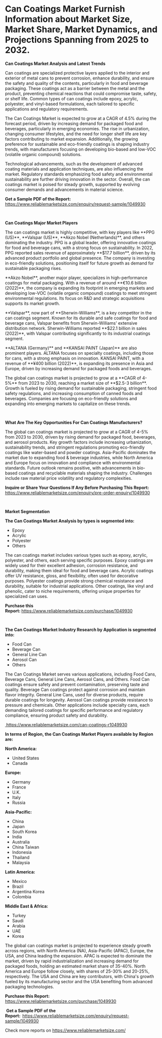 <p><h1>Can Coatings Market Furnish Information about Market Size, Market Share, Market Dynamics, and Projections Spanning from 2025 to 2032.</h1></p><p><strong>Can Coatings Market Analysis and Latest Trends</strong></p>
<p><p>Can coatings are specialized protective layers applied to the interior and exterior of metal cans to prevent corrosion, enhance durability, and ensure the safety and quality of the contents, particularly in food and beverage packaging. These coatings act as a barrier between the metal and the product, preventing chemical reactions that could compromise taste, safety, or shelf life. Common types of can coatings include epoxy, acrylic, polyester, and vinyl-based formulations, each tailored to specific applications and regulatory requirements.</p><p>The Can Coatings Market is expected to grow at a CAGR of 4.5% during the forecast period, driven by increasing demand for packaged food and beverages, particularly in emerging economies. The rise in urbanization, changing consumer lifestyles, and the need for longer shelf life are key factors contributing to market expansion. Additionally, the growing preference for sustainable and eco-friendly coatings is shaping industry trends, with manufacturers focusing on developing bio-based and low-VOC (volatile organic compound) solutions.</p><p>Technological advancements, such as the development of advanced coating materials and application techniques, are also influencing the market. Regulatory standards emphasizing food safety and environmental sustainability are further driving innovation in the sector. Overall, the can coatings market is poised for steady growth, supported by evolving consumer demands and advancements in material science.</p></p>
<p><strong>Get a Sample PDF of the Report:&nbsp;</strong> <a href="https://www.reliablemarketsize.com/enquiry/request-sample/1049930?utm_campaign=1998&utm_medium=2&utm_source=Github&utm_content=ia&utm_term=24012025&utm_id=can-coatings">https://www.reliablemarketsize.com/enquiry/request-sample/1049930</a></p>
<p>&nbsp;</p>
<p><strong>Can Coatings Major Market Players</strong></p>
<p><p>The can coatings market is highly competitive, with key players like **PPG (US)**, **Valspar (US)**, **Akzo Nobel (Netherlands)**, and others dominating the industry. PPG is a global leader, offering innovative coatings for food and beverage cans, with a strong focus on sustainability. In 2022, PPG reported sales revenue of approximately **$17.7 billion**, driven by its advanced product portfolio and global presence. The company is investing in eco-friendly solutions, positioning itself for future growth as demand for sustainable packaging rises.</p><p>**Akzo Nobel**, another major player, specializes in high-performance coatings for metal packaging. With a revenue of around **€10.6 billion (2022)**, the company is expanding its footprint in emerging markets and developing low-VOC (volatile organic compound) coatings to meet stringent environmental regulations. Its focus on R&D and strategic acquisitions supports its market growth.</p><p>**Valspar**, now part of **Sherwin-Williams**, is a key competitor in the can coatings segment. Known for its durable and safe coatings for food and beverage cans, Valspar benefits from Sherwin-Williams' extensive distribution network. Sherwin-Williams reported **$22.1 billion in sales (2022)**, with Valspar contributing significantly to its industrial coatings segment.</p><p>**ALTANA (Germany)** and **KANSAI PAINT (Japan)** are also prominent players. ALTANA focuses on specialty coatings, including those for cans, with a strong emphasis on innovation. KANSAI PAINT, with a revenue of **¥400 billion (2022)**, is expanding its presence in Asia and Europe, driven by increasing demand for packaged foods and beverages.</p><p>The global can coatings market is projected to grow at a **CAGR of 4-5%** from 2023 to 2030, reaching a market size of **$2.5-3 billion**. Growth is fueled by rising demand for sustainable packaging, stringent food safety regulations, and increasing consumption of canned foods and beverages. Companies are focusing on eco-friendly solutions and expanding into emerging markets to capitalize on these trends.</p></p>
<p>&nbsp;</p>
<p><strong>What Are The Key Opportunities For Can Coatings Manufacturers?</strong></p>
<p><p>The global can coatings market is projected to grow at a CAGR of 4-5% from 2023 to 2030, driven by rising demand for packaged food, beverages, and aerosol products. Key growth factors include increasing urbanization, sustainability trends, and stringent regulations promoting eco-friendly coatings like water-based and powder coatings. Asia-Pacific dominates the market due to expanding food & beverage industries, while North America and Europe focus on innovation and compliance with environmental standards. Future outlook remains positive, with advancements in bio-based coatings and recyclable materials shaping the industry. Challenges include raw material price volatility and regulatory complexities.</p></p>
<p><strong>Inquire or Share Your Questions If Any Before Purchasing This Report:</strong> <a href="https://www.reliablemarketsize.com/enquiry/pre-order-enquiry/1049930?utm_campaign=1998&utm_medium=2&utm_source=Github&utm_content=ia&utm_term=24012025&utm_id=can-coatings">https://www.reliablemarketsize.com/enquiry/pre-order-enquiry/1049930</a></p>
<p>&nbsp;</p>
<p><strong>Market Segmentation</strong></p>
<p><strong>The Can Coatings Market Analysis by types is segmented into:</strong></p>
<p><ul><li>Epoxy</li><li>Acrylic</li><li>Polyester</li><li>Others</li></ul></p>
<p><p>The can coatings market includes various types such as epoxy, acrylic, polyester, and others, each serving specific purposes. Epoxy coatings are widely used for their excellent adhesion, corrosion resistance, and durability, making them ideal for food and beverage cans. Acrylic coatings offer UV resistance, gloss, and flexibility, often used for decorative purposes. Polyester coatings provide strong chemical resistance and durability, suitable for industrial applications. Other coatings, like vinyl and phenolic, cater to niche requirements, offering unique properties for specialized can uses.</p></p>
<p><strong>Purchase this Report:&nbsp;</strong><a href="https://www.reliablemarketsize.com/purchase/1049930?utm_campaign=1998&utm_medium=2&utm_source=Github&utm_content=ia&utm_term=24012025&utm_id=can-coatings">https://www.reliablemarketsize.com/purchase/1049930</a></p>
<p>&nbsp;</p>
<p><strong>The Can Coatings Market Industry Research by Application is segmented into:</strong></p>
<p><ul><li>Food Can</li><li>Beverage Can</li><li>General Line Can</li><li>Aerosol Can</li><li>Others</li></ul></p>
<p><p>The Can Coatings Market serves various applications, including Food Cans, Beverage Cans, General Line Cans, Aerosol Cans, and Others. Food Can coatings ensure safety and prevent contamination, preserving taste and quality. Beverage Can coatings protect against corrosion and maintain flavor integrity. General Line Cans, used for diverse products, require durable coatings for longevity. Aerosol Can coatings provide resistance to pressure and chemicals. Other applications include specialty cans, each demanding tailored coatings for specific performance and regulatory compliance, ensuring product safety and durability.</p></p>
<p><a href="https://www.reliablemarketsize.com/can-coatings-r1049930?utm_campaign=1998&utm_medium=2&utm_source=Github&utm_content=ia&utm_term=24012025&utm_id=can-coatings">&nbsp;https://www.reliablemarketsize.com/can-coatings-r1049930</a></p>
<p><strong>In terms of Region, the Can Coatings Market Players available by Region are:</strong></p>
<p>
    <p> <strong> North America: </strong>
        <ul>
            <li>United States</li>
            <li>Canada</li>
        </ul>
        </p> 
    <p> <strong> Europe: </strong>
        <ul>
            <li>Germany</li>
            <li>France</li>
            <li>U.K.</li>
            <li>Italy</li>
            <li>Russia</li>
        </ul>
        </p> 
    <p> <strong> Asia-Pacific: </strong>
        <ul>
            <li>China</li>
            <li>Japan</li>
            <li>South Korea</li>
            <li>India</li>
            <li>Australia</li>
            <li>China Taiwan</li>
            <li>Indonesia</li>
            <li>Thailand</li>
            <li>Malaysia</li>
        </ul>
        </p> 
    <p> <strong> Latin America: </strong>
        <ul>
            <li>Mexico</li>
            <li>Brazil</li>
            <li>Argentina Korea</li>
            <li>Colombia</li>
        </ul>
        </p> 
    <p> <strong> Middle East & Africa: </strong>
        <ul>
            <li>Turkey</li>
            <li>Saudi</li>
            <li>Arabia</li>
            <li>UAE</li>
            <li>Korea</li>
        </ul>
    </p>
    </p>
<p><p>The global can coatings market is projected to experience steady growth across regions, with North America (NA), Asia-Pacific (APAC), Europe, the USA, and China leading the expansion. APAC is expected to dominate the market, driven by rapid industrialization and increasing demand for packaged foods, holding an estimated market share of 35-40%. North America and Europe follow closely, with shares of 25-30% and 20-25%, respectively. The USA and China are key contributors, with China's growth fueled by its manufacturing sector and the USA benefiting from advanced packaging technologies.</p></p>
<p><strong>Purchase this Report: </strong><a href="https://www.reliablemarketsize.com/purchase/1049930?utm_campaign=1998&utm_medium=2&utm_source=Github&utm_content=ia&utm_term=24012025&utm_id=can-coatings">https://www.reliablemarketsize.com/purchase/1049930</a></p>
<p>&nbsp;<strong>Get a Sample PDF of the Report:&nbsp;&nbsp;</strong><a href="https://www.reliablemarketsize.com/enquiry/request-sample/1049930?utm_campaign=1998&utm_medium=2&utm_source=Github&utm_content=ia&utm_term=24012025&utm_id=can-coatings">https://www.reliablemarketsize.com/enquiry/request-sample/1049930</a></p>
<p><strong></strong></p>
<p>Check more reports on <a href="https://www.reliablemarketsize.com/?utm_campaign=1998&utm_medium=2&utm_source=Github&utm_content=ia&utm_term=24012025&utm_id=can-coatings">https://www.reliablemarketsize.com/</a></p>